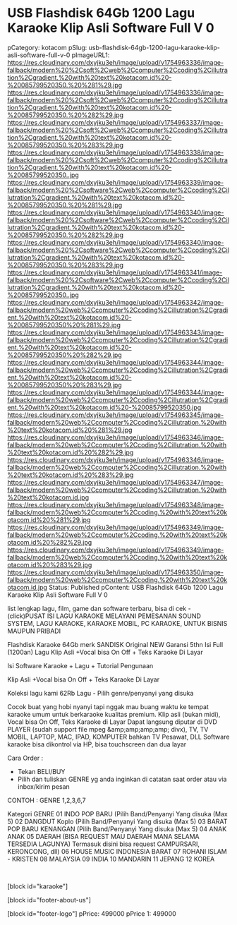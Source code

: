 # USB Flashdisk 64Gb 1200 Lagu Karaoke Klip Asli Software Full V 0

pCategory: kotacom
pSlug: usb-flashdisk-64gb-1200-lagu-karaoke-klip-asli-software-full-v-0
pImageURL1: https://res.cloudinary.com/dxyjku3eh/image/upload/v1754963336/image-fallback/modern%20%2Csoft%2Cweb%2Ccomputer%2Ccoding%2Cillutration%2Cgradient.%20with%20text%20kotacom.id%20-%20085799520350.%20%281%29.jpg https://res.cloudinary.com/dxyjku3eh/image/upload/v1754963336/image-fallback/modern%20%2Csoft%2Cweb%2Ccomputer%2Ccoding%2Cillutration%2Cgradient.%20with%20text%20kotacom.id%20-%20085799520350.%20%282%29.jpg https://res.cloudinary.com/dxyjku3eh/image/upload/v1754963337/image-fallback/modern%20%2Csoft%2Cweb%2Ccomputer%2Ccoding%2Cillutration%2Cgradient.%20with%20text%20kotacom.id%20-%20085799520350.%20%283%29.jpg https://res.cloudinary.com/dxyjku3eh/image/upload/v1754963338/image-fallback/modern%20%2Csoft%2Cweb%2Ccomputer%2Ccoding%2Cillutration%2Cgradient.%20with%20text%20kotacom.id%20-%20085799520350..jpg https://res.cloudinary.com/dxyjku3eh/image/upload/v1754963339/image-fallback/modern%20%2Csoftware%2Cweb%2Ccomputer%2Ccoding%2Cillutration%2Cgradient.%20with%20text%20kotacom.id%20-%20085799520350.%20%281%29.jpg https://res.cloudinary.com/dxyjku3eh/image/upload/v1754963340/image-fallback/modern%20%2Csoftware%2Cweb%2Ccomputer%2Ccoding%2Cillutration%2Cgradient.%20with%20text%20kotacom.id%20-%20085799520350.%20%282%29.jpg https://res.cloudinary.com/dxyjku3eh/image/upload/v1754963340/image-fallback/modern%20%2Csoftware%2Cweb%2Ccomputer%2Ccoding%2Cillutration%2Cgradient.%20with%20text%20kotacom.id%20-%20085799520350.%20%283%29.jpg https://res.cloudinary.com/dxyjku3eh/image/upload/v1754963341/image-fallback/modern%20%2Csoftware%2Cweb%2Ccomputer%2Ccoding%2Cillutration%2Cgradient.%20with%20text%20kotacom.id%20-%20085799520350..jpg https://res.cloudinary.com/dxyjku3eh/image/upload/v1754963342/image-fallback/modern%20web%2Ccomputer%2Ccoding%2Cillutration%2Cgradient.%20with%20text%20kotacom.id%20-%20085799520350%20%281%29.jpg https://res.cloudinary.com/dxyjku3eh/image/upload/v1754963343/image-fallback/modern%20web%2Ccomputer%2Ccoding%2Cillutration%2Cgradient.%20with%20text%20kotacom.id%20-%20085799520350%20%282%29.jpg https://res.cloudinary.com/dxyjku3eh/image/upload/v1754963344/image-fallback/modern%20web%2Ccomputer%2Ccoding%2Cillutration%2Cgradient.%20with%20text%20kotacom.id%20-%20085799520350%20%283%29.jpg https://res.cloudinary.com/dxyjku3eh/image/upload/v1754963344/image-fallback/modern%20web%2Ccomputer%2Ccoding%2Cillutration%2Cgradient.%20with%20text%20kotacom.id%20-%20085799520350.jpg https://res.cloudinary.com/dxyjku3eh/image/upload/v1754963345/image-fallback/modern%20web%2Ccomputer%2Ccoding%2Cillutration.%20with%20text%20kotacom.id%20%281%29.jpg https://res.cloudinary.com/dxyjku3eh/image/upload/v1754963346/image-fallback/modern%20web%2Ccomputer%2Ccoding%2Cillutration.%20with%20text%20kotacom.id%20%282%29.jpg https://res.cloudinary.com/dxyjku3eh/image/upload/v1754963346/image-fallback/modern%20web%2Ccomputer%2Ccoding%2Cillutration.%20with%20text%20kotacom.id%20%283%29.jpg https://res.cloudinary.com/dxyjku3eh/image/upload/v1754963347/image-fallback/modern%20web%2Ccomputer%2Ccoding%2Cillutration.%20with%20text%20kotacom.id.jpg https://res.cloudinary.com/dxyjku3eh/image/upload/v1754963348/image-fallback/modern%20web%2Ccomputer%2Ccoding.%20with%20text%20kotacom.id%20%281%29.jpg https://res.cloudinary.com/dxyjku3eh/image/upload/v1754963349/image-fallback/modern%20web%2Ccomputer%2Ccoding.%20with%20text%20kotacom.id%20%282%29.jpg https://res.cloudinary.com/dxyjku3eh/image/upload/v1754963349/image-fallback/modern%20web%2Ccomputer%2Ccoding.%20with%20text%20kotacom.id%20%283%29.jpg https://res.cloudinary.com/dxyjku3eh/image/upload/v1754963350/image-fallback/modern%20web%2Ccomputer%2Ccoding.%20with%20text%20kotacom.id.jpg
Status: Published
pContent: USB Flashdisk 64Gb 1200 Lagu Karaoke Klip Asli Software Full V 0

list lengkap lagu, film, game dan software terbaru, bisa di cek -   (click)PUSAT ISI LAGU KARAOKE
MELAYANI PEMESANAN SOUND SYSTEM, LAGU KARAOKE, KARAOKE MOBIL, PC KARAOKE, UNTUK BISNIS MAUPUN PRIBADI

Flashdisk Karaoke 64Gb merk SANDISK Original NEW
Garansi 5thn Isi Full (1200an) Lagu 
Klip Asli +Vocal bisa On Off + Teks Karaoke Di Layar

Isi Software Karaoke + Lagu + Tutorial Pengunaan

Klip Asli +Vocal bisa On Off + Teks Karaoke Di Layar

Koleksi lagu kami 62Rb Lagu - Pilih genre/penyanyi yang disuka 

Cocok buat yang hobi nyanyi tapi nggak mau buang waktu ke tempat karaoke umum untuk berkaraoke kualitas premium.
Klip asli (bukan midi), Vocal bisa On Off, Teks Karaoke di Layar
Dapat langsung diputar di DVD PLAYER (sudah support file mpeg &amp;amp;amp;amp;amp; divx), TV, TV MOBIL, LAPTOP, MAC, IPAD, KOMPUTER bahkan TV Pesawat, DLL
Software karaoke bisa dikontrol via HP, bisa touchscreen dan dua layar

Cara Order : 
- Tekan BELI/BUY
- Pilih dan tuliskan GENRE yg anda inginkan di catatan saat order atau via inbox/kirim pesan

CONTOH : GENRE 1,2,3,6,7 

Kategori GENRE
01 INDO POP BARU (Pilih Band/Penyanyi Yang disuka (Max 5)
02 DANGDUT Koplo (Pilih Band/Penyanyi Yang disuka (Max 5)
03 BARAT POP BARU KENANGAN (Pilih Band/Penyanyi Yang disuka (Max 5)
04 ANAK ANAK
05 DAERAH (BISA REQUEST MAU DAERAH MANA SELAMA TERSEDIA LAGUNYA)
Termasuk disini bisa request CAMPURSARI, KERONCONG, dll)
06 HOUSE MUSIC INDONESIA BARAT
07 ROHANI ISLAM - KRISTEN
08 MALAYSIA
09 INDIA
10 MANDARIN
11 JEPANG
12 KOREA

&nbsp;

[block id="karaoke"]

[block id="footer-about-us"]

[block id="footer-logo"]
pPrice: 499000
pPrice 1: 499000